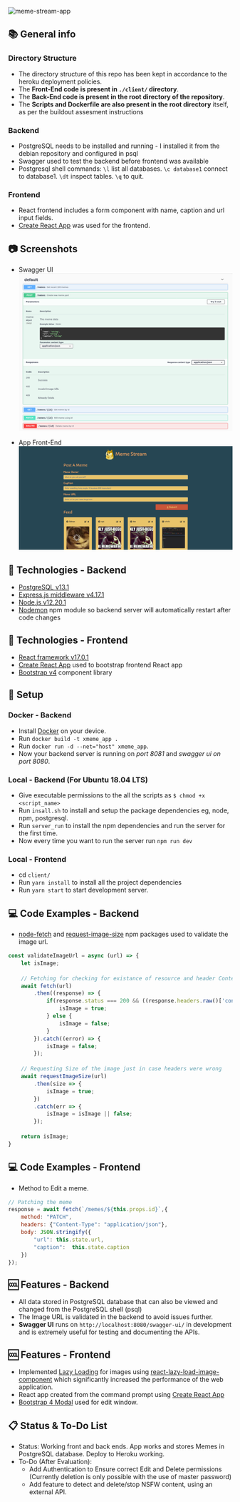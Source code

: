 ![meme-stream-app](https://socialify.git.ci/soham0-0/meme-stream-app/image?description=1&font=Bitter&language=1&owner=1&pattern=Charlie%20Brown&theme=Dark)
## :books: General info

### Directory Structure

* The directory structure of this repo has been kept in accordance to the heroku deployment policies.
* The **Front-End code is present in `./client/` directory**.
* The **Back-End code is present in the root directory of the repository**.
* The **Scripts and Dockerfile are also present in the root directory** itself, as per the buildout assesment instructions 

### Backend

* PostgreSQL needs to be installed and running - I installed it from the debian repository and configured in psql
* Swagger used to test the backend before frontend was available
* Postgresql shell commands: `\l` list all databases. `\c database1` connect to database1. `\dt` inspect tables. `\q` to quit.

### Frontend

* React frontend includes a form component with name, caption and url input fields.
* [Create React App](https://reactjs.org/docs/create-a-new-react-app.html#create-react-app) was used for the frontend.

## :camera: Screenshots

* Swagger UI
![Swagger screenshot](./screens/swagger.png)

* App Front-End
![Frontend screenshot](./screens/frontend.png)

## :signal_strength: Technologies - Backend

* [PostgreSQL v13.1](https://www.postgresql.org/)
* [Express.js middleware v4.17.1](https://expressjs.com/)
* [Node.js v12.20.1](https://nodejs.org/es/)
* [Nodemon](https://www.npmjs.com/package/nodemon) npm module so backend server will automatically restart after code changes

## :signal_strength: Technologies - Frontend

* [React framework v17.0.1](https://reactjs.org/)
* [Create React App](https://reactjs.org/docs/create-a-new-react-app.html#create-react-app) used to bootstrap frontend React app
* [Bootstrap v4](https://getbootstrap.com/) component library

## :floppy_disk: Setup 

### Docker - Backend

* Install [Docker](https://www.docker.com/) on your device.
* Run `docker build -t xmeme_app .`
* Run `docker run -d --net="host" xmeme_app`.
* Now your backend server is running on *port 8081* and *swagger ui on port 8080*. 

### Local - Backend (For Ubuntu 18.04 LTS)

* Give executable permissions to the all the scripts as `$ chmod +x <script_name>`
* Run `insall.sh` to install and setup the package dependencies eg, node, npm, postgresql.
* Run `server_run` to install the npm dependencies and run the server for the first time.
* Now every time you want to run the server run `npm run dev`

### Local  - Frontend

* cd `client/`
* Run `yarn install` to install all the project dependencies
* Run `yarn start` to start development server.

## :computer: Code Examples - Backend

* [node-fetch](https://www.npmjs.com/package/node-fetch) and [request-image-size](https://www.npmjs.com/package/request-image-size) npm packages used to validate the image url.

```javascript
const validateImageUrl = async (url) => {
    let isImage;

    // Fetching for checking for existance of resource and header Content-Type : image/*
    await fetch(url)
        .then((response) => {
            if(response.status === 200 && ((response.headers.raw()['content-type'][0]).match(/(image)+\//g)).length != 0){
                isImage = true;        
            } else {
                isImage = false;
            }
        }).catch((error) => {
            isImage = false;
        });

    // Requesting Size of the image just in case headers were wrong
    await requestImageSize(url)
        .then(size => {
            isImage = true;
        })
        .catch(err => {
            isImage = isImage || false;
        });
    
    return isImage;
}
```

## :computer: Code Examples - Frontend

* Method to Edit a meme.

```javascript
// Patching the meme
response = await fetch(`/memes/${this.props.id}`,{
    method: "PATCH",
    headers: {"Content-Type": "application/json"},
    body: JSON.stringify({
        "url": this.state.url,
        "caption":  this.state.caption
    })
});
```

## :cool: Features - Backend

* All data stored in PostgreSQL database that can also be viewed and changed from the PostgreSQL shell (psql)
* The Image URL is validated in the backend to avoid issues further.
* **Swagger UI** runs on `http://localhost:8080/swagger-ui/` in development and is extremely useful for testing and documenting the APIs.

## :cool: Features - Frontend

* Implemented [Lazy Loading](https://en.wikipedia.org/wiki/Lazy_loading) for images using [react-lazy-load-image-component](https://www.npmjs.com/package/react-lazy-load-image-component) which significantly increased the performance of the web application.
* React app created from the command prompt using [Create React App](https://reactjs.org/docs/create-a-new-react-app.html#create-react-app)
* [Bootstrap 4 Modal](https://www.w3schools.com/bootstrap4/bootstrap_modal.asp) used for edit window.

## :clipboard: Status & To-Do List

* Status: Working front and back ends. App works and stores Memes in PostgreSQL database. Deploy to Heroku working.
* To-Do (After Evaluation): 
    - Add Authentication to Ensure correct Edit and Delete permissions (Currently deletion is only possible with the use of master password) 
    - Add feature to detect and delete/stop NSFW content, using an external API.
